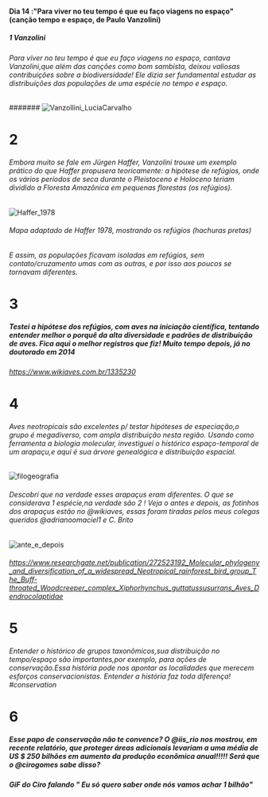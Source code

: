 #### Dia 14 :"Para viver no teu tempo é que eu faço viagens no espaço" (canção tempo e espaço, de Paulo Vanzolini)  

##### 1 Vanzolini

###### Para viver no teu tempo é que eu faço viagens no espaço, cantava Vanzolini,que além das canções como bom sambista, deixou valiosas contribuições sobre a biodiversidade! Ele dizia ser fundamental estudar as distribuições das populações de uma espécie no tempo e espaço.

####### ![Vanzollini_LuciaCarvalho](https://user-images.githubusercontent.com/11633554/89956305-49417900-dc0b-11ea-96d7-635e56194581.png)

# 2 
###### Embora muito se fale em Jürgen Haffer, Vanzolini trouxe um exemplo prático do que Haffer propusera teoricamente: a hipótese de refúgios, onde os vários períodos de seca durante o Pleistoceno e Holoceno teriam dividido a Floresta Amazônica  em pequenas florestas (os refúgios).

![Haffer_1978](https://user-images.githubusercontent.com/11633554/89956386-78f08100-dc0b-11ea-90cb-44faf5596593.png)
###### Mapa adaptado de Haffer 1978, mostrando os refúgios (hachuras pretas)

###### E assim, as populações ficavam isoladas em refúgios, sem contato/cruzamento umas com as outras, e por isso aos poucos se tornavam diferentes.

# 3 
##### Testei a hipótese dos refúgios, com aves na iniciação científica, tentando entender melhor o porquê da alta diversidade e padrões de distribuição de aves. Fica aqui o melhor registros que fiz! Muito tempo depois, já no doutorado em 2014 

###### https://www.wikiaves.com.br/1335230

# 4

###### Aves neotropicais são excelentes p/ testar hipóteses de especiação,o grupo é megadiverso, com ampla distribuição nesta região. Usando como ferramenta a biologia molecular, investiguei o histórico espaço-temporal de um arapaçu,e aqui é sua árvore genealógica e  distribuição espacial.

![filogeografia](https://user-images.githubusercontent.com/11633554/90083483-09e95a00-dce9-11ea-8e5b-5c739a5e4d31.png)

###### Descobri que na verdade esses arapaçus eram diferentes. O que se considerava 1 espécie,na verdade são 2 ! Veja o antes e depois, as fotinhos dos arapaçus estão no @wikiaves, essas foram tiradas pelos meus colegas queridos @adrianoomaciel1 e C. Brito

![ante_e_depois](https://user-images.githubusercontent.com/11633554/90298372-750d6a80-de68-11ea-966a-c999a517e42b.png)

###### https://www.researchgate.net/publication/272523192_Molecular_phylogeny_and_diversification_of_a_widespread_Neotropical_rainforest_bird_group_The_Buff-throated_Woodcreeper_complex_Xiphorhynchus_guttatussusurrans_Aves_Dendrocolaptidae

# 5 
###### Entender o histórico de grupos taxonômicos,sua distribuição no tempo/espaço são importantes,por exemplo, para ações de conservação.Essa história pode nos apontar as localidades que merecem esforços conservacionistas. Entender a história faz toda diferença! #conservation 


# 6
##### Esse papo de conservação não te convence? O @iis_rio  nos mostrou, em recente relatório, que proteger áreas adicionais levariam a uma média de US $ 250 bilhões em aumento da produção econômica anual!!!!! Será que o @cirogomes sabe disso?

##### GiF do Ciro falando " Eu só quero saber onde nós vamos achar 1 bilhão"
